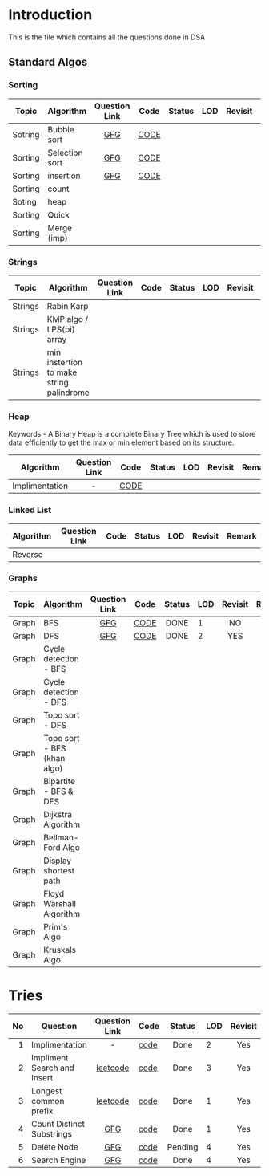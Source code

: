 # Introduction
This is the file which contains all the questions done in DSA

## Standard Algos

### Sorting
| Topic    | Algorithm                                | Question Link                                                                     | Code                                        | Status   |LOD  | Revisit|Remark |
| ---------|-------------------                       | :--------------------------------------------------------------------------------:| -----------------------------------------   |:--------:| --- | :---:  | ---   |
| Sotring  | Bubble sort                              | [GFG](https://www.geeksforgeeks.org/problems/bubble-sort/1)                       | [CODE](/Sorting/Bubble.cpp)                 |          |     |        |       |   
| Sorting  | Selection sort                           | [GFG](https://www.geeksforgeeks.org/problems/selection-sort/1)                    | [CODE](/Sorting/Selection.cpp)              |         |     |        |       | 
| Sorting  | insertion                                | [GFG](https://www.geeksforgeeks.org/problems/reverse-a-linked-list/1)                                                                                  | [CODE](/LinkedList/reverse.cpp)                                            |          |     |        |       |
| Sorting  | count                                    |                                                                                   |                                             |          |
| Soting   | heap ||||
| Sorting  | Quick ||||
| Sorting  | Merge (imp)  ||||

### Strings
| Topic    | Algorithm                                | Question Link                                                                     | Code                                        | Status   |LOD  | Revisit|Remark |
| ---------|-------------------                       | :--------------------------------------------------------------------------------:| -----------------------------------------   |:--------:| --- | :---:  | ---   |
| Strings  | Rabin Karp                               |                                                                                   |                                             |          |     |        |       |
| Strings  | KMP algo / LPS(pi) array                 |                                                                                   |                                             |          |     |        |       |
| Strings  | min instertion to make string palindrome |                                                                                   |                                             |          |     |        |       |

### Heap

Keywords - A Binary Heap is a complete Binary Tree which is used to store data efficiently to get the max or min element based on its structure.  

| Algorithm                                | Question Link                                                                     | Code                                        | Status   |LOD  | Revisit|Remark |
|-------------------                       | :--------------------------------------------------------------------------------:| -----------------------------------------   |:--------:| --- | :---:  | ---   |
| Implimentation                           | - | [CODE](/Heap/Implimentation.cpp)

### Linked List
| Algorithm                                | Question Link                                                                     | Code                                        | Status   |LOD  | Revisit|Remark |
|-------------------                       | :--------------------------------------------------------------------------------:| -----------------------------------------   |:--------:| --- | :---:  | ---   |
| Reverse                                  | 

### Graphs
| Topic    | Algorithm                                | Question Link                                                                     | Code                                        | Status   |LOD  | Revisit|Remark |
| ---------|-------------------                       | :--------------------------------------------------------------------------------:| -----------------------------------------   |:--------:| --- | :---:  | ---   |
| Graph    | BFS                                      | [GFG](https://www.geeksforgeeks.org/problems/bfs-traversal-of-graph/1)            | [CODE](/Graphs/BFS.cpp)                     | DONE     | 1   | NO     |       |
| Graph    | DFS                                      | [GFG](https://www.geeksforgeeks.org/problems/depth-first-traversal-for-a-graph/1) | [CODE](/Graphs/DFS.cpp)                     | DONE     | 2   | YES    |       |
| Graph    | Cycle detection - BFS                    |                                                                                   |                                             |          |     |        |       |
| Graph    | Cycle detection - DFS                    |                                                                                   |                                             |          |     |        |       |
| Graph    | Topo sort - DFS                          |                                                                                   |                                             |          |     |        |       |
| Graph    | Topo sort - BFS (khan algo)              |                                                                                   |                                             |          |     |        |       |
| Graph    | Bipartite - BFS & DFS                    |                                                                                   |                                             |          |     |        |       |
| Graph    | Dijkstra Algorithm                       |                                                                                   |                                             |          |     |        |       |
| Graph    | Bellman-Ford Algo                        |                                                                                   |                                             |          |     |        |       |
| Graph    | Display shortest path                    | |||
| Graph    | Floyd Warshall Algorithm                 |                                                                                   |                                             |          |     |        |       |
| Graph    | Prim's Algo                              |                                                                                   |                                             |          |     |        |       |
| Graph    | Kruskals Algo                            |                                                                                   |                                             |          |     |        |       |


# Tries
| No  | Question                    | Question Link                                                                     | Code                                        | Status   |LOD  | Revisit|Remark |
| --: | ----------------------------| :--------------------------------------------------------------------------------:| -----------------------------------------   |:--------:| --- | :---:  | ---   |
| 1   | Implimentation              | -                                                                                 | [code](/Tries/Implimentation.cpp)           | Done     | 2   | Yes    |None   | 
| 2   | Impliment Search and Insert | [leetcode](https://leetcode.com/problems/implement-trie-prefix-tree/description/) | [code](/Tries/question_insert_search.cpp)   | Done     | 3   | Yes    |None   |
| 3   | Longest common prefix       | [leetcode](https://leetcode.com/problems/longest-common-prefix/description/)      | [code](/Tries/Longest_common_prefix.cpp)    | Done     | 1   | Yes    |None   | 
| 4   | Count Distinct Substrings   | [GFG](https://www.geeksforgeeks.org/problems/count-of-distinct-substrings/1)      | [code](/Tries/countOFDistinctSubString.cpp) | Done     | 1   | Yes    |None   |
| 5   | Delete Node                 | [GFG](https://www.geeksforgeeks.org/problems/trie-delete/1)                       | [code](/Tries/deleteNode.cpp)               | Pending  | 4   | Yes    |None   |
| 6   | Search Engine               | [GFG](https://www.geeksforgeeks.org/problems/search-query-auto-complete/1)        | [code](/Tries/searchEngine.cpp)             | Done     | 4   | Yes    |None   |